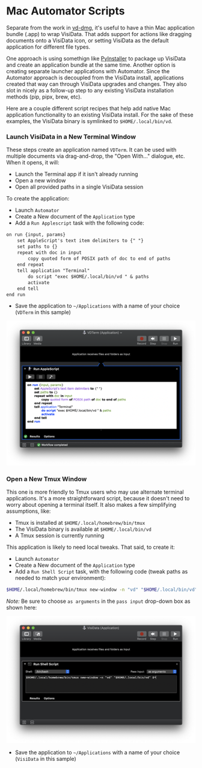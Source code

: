 # Mac Automator Scripts

Separate from the work in [vd-dmg](vd-dmg.md), it's useful to have a thin Mac application bundle (.app) to wrap VisiData. That adds support for actions like dragging documents onto a VisiData icon, or setting VisiData as the default application for different file types.

One approach is using somethign like [PyInstaller](https://pythonhosted.org/PyInstaller/) to package up VisiData and create an application bundle at the same time. Another option is creating separate launcher applications with Automator. Since the Automator approach is decoupled from the VisiData install, applications created that way can through VisiData upgrades and changes. They also slot in nicely as a follow-up step to any existing VisiData installation methods (pip, pipx, brew, etc).

Here are a couple different script recipes that help add native Mac application functionality to an existing VisiData install. For the sake of these examples, the VisiData binary is symlinked to `$HOME/.local/bin/vd`.

### Launch VisiData in a New Terminal Window

These steps create an application named `VDTerm`. It can be used with multiple documents via drag-and-drop, the "Open With..." dialogue, etc. When it opens, it will:

* Launch the Terminal app if it isn't already running
* Open a new window
* Open all provided paths in a single VisiData session

To create the application:

* Launch `Automator`
* Create a New document of the `Application` type
* Add a `Run Applescript` task with the following code:

```applescript
on run {input, params}
	set AppleScript's text item delimiters to {" "}
	set paths to {}
	repeat with doc in input
		copy quoted form of POSIX path of doc to end of paths
	end repeat
	tell application "Terminal"
		do script "exec $HOME/.local/bin/vd " & paths
		activate
	end tell
end run
```

* Save the application to `~/Applications` with a name of your choice (`VDTerm` in this sample)

![automator sample - launch terminal](images/mac-automator-launch-terminal.png)

### Open a New Tmux Window

This one is more friendly to Tmux users who may use alternate terminal applications. It's a more straightforward script, because it doesn't need to worry about opening a terminal itself. It also makes a few simplifying assumptions, like:

* Tmux is installed at `$HOME/.local/homebrew/bin/tmux`
* The VisiData binary is available at `$HOME/.local/bin/vd`
* A Tmux session is currently running

This application is likely to need local tweaks. That said, to create it:

* Launch `Automator`
* Create a New document of the `Application` type
* Add a `Run Shell Script` task, with the following code (tweak paths as needed to match your environment):

```bash
$HOME/.local/homebrew/bin/tmux new-window -n "vd" "$HOME/.local/bin/vd" $*
```

*Note:* Be sure to choose `as arguments` in the `pass input` drop-down box as shown here:

![automator sample - new tmux window](images/mac-automator-open-tmux-window.png)

* Save the application to `~/Applications` with a name of your choice (`VisiData` in this sample)

